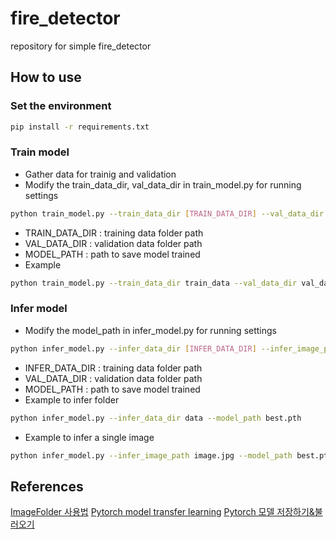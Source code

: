 # fire_detector
repository for simple fire_detector

## How to use
### Set the environment
```bash
pip install -r requirements.txt
```
### Train model
* Gather data for trainig and validation
* Modify the train_data_dir, val_data_dir in train_model.py for running settings
```bash
python train_model.py --train_data_dir [TRAIN_DATA_DIR] --val_data_dir [VAL_DATA_DIR] --model_path [MODEL_PATH]
```
* TRAIN_DATA_DIR : training data folder path
* VAL_DATA_DIR : validation data folder path
* MODEL_PATH : path to save model trained
* Example
```bash
python train_model.py --train_data_dir train_data --val_data_dir val_data --model_path best.pth
```

### Infer model
* Modify the model_path in infer_model.py for running settings
```bash
python infer_model.py --infer_data_dir [INFER_DATA_DIR] --infer_image_path [INFER_IMAGE_PATH] --model_path [MODEL_PATH]
```
* INFER_DATA_DIR : training data folder path
* VAL_DATA_DIR : validation data folder path
* MODEL_PATH : path to save model trained
* Example to infer folder
```bash
python infer_model.py --infer_data_dir data --model_path best.pth
```
* Example to infer a single image
```bash
python infer_model.py --infer_image_path image.jpg --model_path best.pth
```

## References
[ImageFolder 사용법](https://computistics.tistory.com/7)
[Pytorch model transfer learning](https://pytorch.org/tutorials/beginner/transfer_learning_tutorial.html)
[Pytorch 모델 저장하기&불러오기](https://tutorials.pytorch.kr/beginner/saving_loading_models.html)